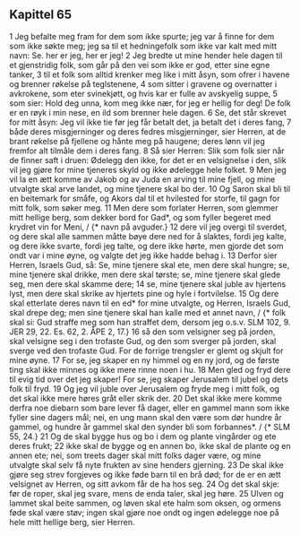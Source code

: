## Kapittel 65

1 Jeg befalte meg fram for dem som ikke spurte; jeg var å finne for dem som ikke søkte meg; jeg sa til et hedningefolk som ikke var kalt med mitt navn: Se. her er jeg, her er jeg!
2 Jeg bredte ut mine hender hele dagen til et gjenstridig folk, som går på den vei som ikke er god, etter sine egne tanker,
3 til et folk som alltid krenker meg like i mitt åsyn, som ofrer i havene og brenner røkelse på teglstenene,
4 som sitter i gravene og overnatter i avkrokene, som eter svinekjøtt, og hvis kar er fulle av avskyelig suppe,
5 som sier: Hold deg unna, kom meg ikke nær, for jeg er hellig for deg! De folk er en røyk i min nese, en ild som brenner hele dagen.
6 Se, det står skrevet for mitt åsyn: Jeg vil ikke tie før jeg får betalt det, ja betalt det i deres fang,
7 både deres misgjerninger og deres fedres misgjerninger, sier Herren, at de brant røkelse på fjellene og hånte meg på haugene; deres lønn vil jeg fremfor alt tilmåle dem i deres fang.
8 Så sier Herren: Slik som folk sier når de finner saft i druen: Ødelegg den ikke, for det er en velsignelse i den, slik vil jeg gjøre for mine tjeneres skyld og ikke ødelegge hele folket.
9 Men jeg vil la en ætt komme av Jakob og av Juda en arving til mine fjell, og mine utvalgte skal arve landet, og mine tjenere skal bo der.
10 Og Saron skal bli til en beitemark for småfe, og Akors dal til et hvilested for storfe, til gagn for mitt folk, som søker meg.
11 Men dere som forlater Herren, som glemmer mitt hellige berg, som dekker bord for Gad*, og som fyller begeret med krydret vin for Meni, / {* navn på avguder.}
12 dere vil jeg overgi til sverdet, og dere skal alle sammen måtte bøye dere ned for å slaktes, fordi jeg kalte, og dere ikke svarte, fordi jeg talte, og dere ikke hørte, men gjorde det som ondt var i mine øyne, og valgte det jeg ikke hadde behag i.
13 Derfor sier Herren, Israels Gud, så: Se, mine tjenere skal ete, men dere skal hungre; se, mine tjenere skal drikke, men dere skal tørste; se, mine tjenere skal glede seg, men dere skal skamme dere;
14 se, mine tjenere skal juble av hjertens lyst, men dere skal skrike av hjertets pine og hyle i fortvilelse.
15 Og dere skal etterlate deres navn til en ed* for mine utvalgte, og Herren, Israels Gud, skal drepe deg; men sine tjenere skal han kalle med et annet navn, / {* folk skal si: Gud straffe meg som han straffet dem, dersom jeg o.s.v. SLM 102, 9. JER 29, 22. Es. 62, 2. ÅPE 2, 17.}
16 så den som velsigner seg på jorden, skal velsigne seg i den trofaste Gud, og den som sverger på jorden, skal sverge ved den trofaste Gud. For de forrige trengsler er glemt og skjult for mine øyne.
17 For se, jeg skaper en ny himmel og en ny jord, og de første ting skal ikke minnes og ikke mere rinne noen i hu.
18 Men gled og fryd dere til evig tid over det jeg skaper! For se, jeg skaper Jerusalem til jubel og dets folk til fryd.
19 Og jeg vil juble over Jerusalem og fryde meg i mitt folk, og det skal ikke mere høres gråt eller skrik der.
20 Det skal ikke mere komme derfra noe diebarn som bare lever få dager, eller en gammel mann som ikke fyller sine dagers mål; nei, en ung mann skal den være som dør hundre år gammel, og hundre år gammel skal den synder bli som forbannes*. / {* SLM 55, 24.}
21 Og de skal bygge hus og bo i dem og plante vingårder og ete deres frukt;
22 ikke skal de bygge og en annen bo, ikke skal de plante og en annen ete; nei, som treets dager skal mitt folks dager være, og mine utvalgte skal selv få nyte frukten av sine henders gjerning.
23 De skal ikke gjøre seg strev forgjeves og ikke føde barn til en brå død; for de er en ætt velsignet av Herren, og sitt avkom får de ha hos seg.
24 Og det skal skje: før de roper, skal jeg svare, mens de enda taler, skal jeg høre.
25 Ulven og lammet skal beite sammen, og løven skal ete halm som oksen, og ormens føde skal være støv; ingen skal gjøre noe ondt og ingen ødelegge noe på hele mitt hellige berg, sier Herren.
